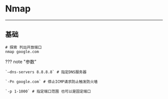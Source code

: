 # Nmap

---
## 基础

```shell
# 探索 列出开放端口
nmap google.com 
```

??? note "参数"

    `—dns-servers 8.8.8.8` # 指定DNS服务器

    `-Pn google.com` # 停止ICMP请求防止触发防火墙

    `-p 1-1000` # 指定端口范围 也可以是固定端口
